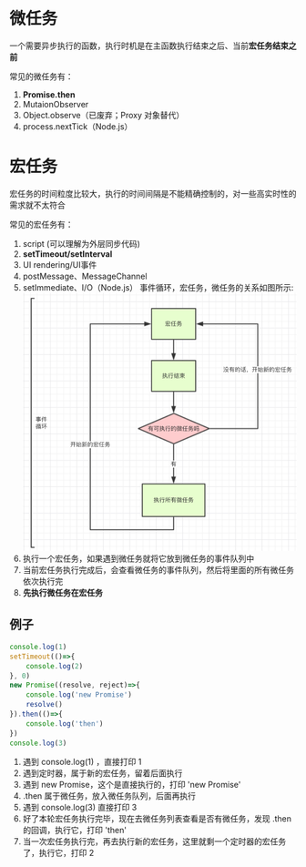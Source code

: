 # 微任务
一个需要异步执行的函数，执行时机是在主函数执行结束之后、当前**宏任务结束之前**

常见的微任务有：
1. **Promise.then**
2. MutaionObserver
3. Object.observe（已废弃；Proxy 对象替代）
4. process.nextTick（Node.js）

# 宏任务
宏任务的时间粒度比较大，执行的时间间隔是不能精确控制的，对一些高实时性的需求就不太符合

常见的宏任务有：
1. script (可以理解为外层同步代码)
2. **setTimeout/setInterval**
3. UI rendering/UI事件
4. postMessage、MessageChannel
5. setImmediate、I/O（Node.js）
事件循环，宏任务，微任务的关系如图所示:
![任务](../img/task1.png)
1. 执行一个宏任务，如果遇到微任务就将它放到微任务的事件队列中
2. 当前宏任务执行完成后，会查看微任务的事件队列，然后将里面的所有微任务依次执行完
3. **先执行微任务在宏任务**
## 例子
```javascript
console.log(1)
setTimeout(()=>{
    console.log(2)
}, 0)
new Promise((resolve, reject)=>{
    console.log('new Promise')
    resolve()
}).then(()=>{
    console.log('then')
})
console.log(3)
```

1. 遇到 console.log(1) ，直接打印 1
2. 遇到定时器，属于新的宏任务，留着后面执行
3. 遇到 new Promise，这个是直接执行的，打印 'new Promise'
4. .then 属于微任务，放入微任务队列，后面再执行
5. 遇到 console.log(3) 直接打印 3
6. 好了本轮宏任务执行完毕，现在去微任务列表查看是否有微任务，发现 .then 的回调，执行它，打印 'then'
7. 当一次宏任务执行完，再去执行新的宏任务，这里就剩一个定时器的宏任务了，执行它，打印 2
